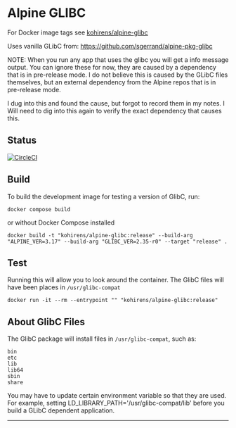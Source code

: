 # Alpine GLIBC

For Docker image tags see [kohirens/alpine-glibc]

Uses vanilla GLibC from: https://github.com/sgerrand/alpine-pkg-glibc

NOTE: When you run any app that uses the glibc you will get a info message
output. You can ignore these for now, they are caused by a dependency that is
in pre-release mode. I do not believe this is caused by the GLibC files
themselves, but an external dependency from the Alpine repos that is in
pre-release mode.

I dug into this and found the cause, but forgot to record them in my notes.
I Will need to dig into this again to verify the exact dependency that causes
this.

## Status

[![CircleCI](https://dl.circleci.com/status-badge/img/gh/kohirens/docker-alpine-glib/tree/main.svg?style=shield&&circle-token=22a87e4d249bd98dece7729b486fd32ffae3c8e0)](https://dl.circleci.com/status-badge/redirect/gh/kohirens/docker-alpine-glib/tree/main)

## Build

To build the development image for testing a version of GlibC, run:

```shell
docker compose build
```

or without Docker Compose installed

```shell
docker build -t "kohirens/alpine-glibc:release" --build-arg "ALPINE_VER=3.17" --build-arg "GLIBC_VER=2.35-r0" --target "release" .
```

## Test

Running this will allow you to look around the container. The GlibC files will
have been places in `/usr/glibc-compat`

```shell
docker run -it --rm --entrypoint "" "kohirens/alpine-glibc:release"
```

## About GlibC Files

The GlibC package will install files in `/usr/glibc-compat`, such as:

```text
bin
etc
lib
lib64
sbin
share
```
You may have to update certain environment variable so that they are used. For
example, setting LD_LIBRARY_PATH='/usr/glibc-compat/lib'
before you build a GLibC dependent application.

---

[kohirens/alpine-glibc]: https://hub.docker.com/repository/docker/kohirens/alpine-glibc
